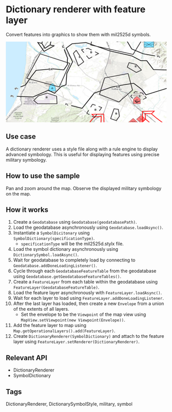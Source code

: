 # Dictionary renderer with feature layer

Convert features into graphics to show them with mil2525d symbols.

![Image of dictionary renderer with feature layer](FeatureLayerDictionaryRenderer.png)

## Use case

A dictionary renderer uses a style file along with a rule engine to display advanced symbology.
This is useful for displaying features using precise military symbology.

## How to use the sample

Pan and zoom around the map. Observe the displayed military symbology on the map.

## How it works

1. Create a `Geodatabase` using `Geodatabase(geodatabasePath)`.
2. Load the geodatabase asynchronously using `Geodatabase.loadAsync()`.
3. Instantiate a `SymbolDicitonary`  using `SymbolDictionary(specificationType)`.
    * `specificationType` will be the mil2525d.stylx file.
4. Load the symbol dictionary asynchronously using `DictionarySymbol.loadAsync()`.
5. Wait for geodatabase to completely load by connecting to `Geodatabase.addDoneLoadingListener()`.
6. Cycle through each `GeodatabaseFeatureTable` from the geodatabase using `Geodatabase.getGeodatabaseFeatureTables()`.
7. Create a `FeatureLayer` from each table within the geodatabase using `FeatureLayer(GeodatabaseFeatureTable)`.
8. Load the feature layer asynchronously with `FeatureLayer.loadAsync()`.
9. Wait for each layer to load using `FeatureLayer.addDoneLoadingListener`.
10. After the last layer has loaded, then create a new `Envelope` from a union of the extents of all layers.
    * Set the envelope to be the `Viewpoint` of the map view using `MapView.setViewpoint(new Viewpoint(Envelope))`.
11. Add the feature layer to map using `Map.getOperationalLayers().add(FeatureLayer)`.
12. Create `DictionaryRenderer(SymbolDictionary)` and attach to the feature layer using `FeatureLayer.setRenderer(DictionaryRenderer)`.

## Relevant API

* DictionaryRenderer
* SymbolDictionary

## Tags

DictionaryRenderer, DictionarySymbolStyle, military, symbol
